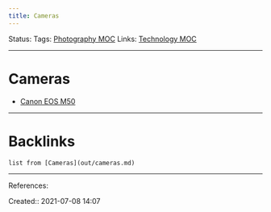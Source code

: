 ```yaml
---
title: Cameras
---
```

Status: 
Tags: [Photography MOC](out/photography-moc.md)
Links: [Technology MOC](out/technology-moc.md)
___
# Cameras
- [Canon EOS M50](out/canon-eos-m50.md)
___
# Backlinks
```dataview
list from [Cameras](out/cameras.md)
```
___
References: 

Created:: 2021-07-08 14:07
